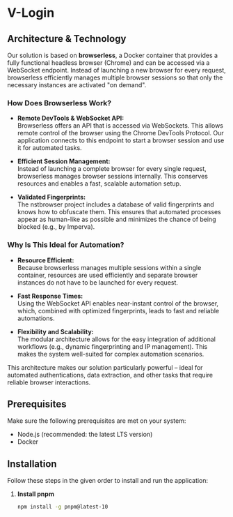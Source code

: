 # V-Login

## Architecture & Technology

Our solution is based on **browserless**, a Docker container that provides a fully functional headless browser (Chrome) and can be accessed via a WebSocket endpoint. Instead of launching a new browser for every request, browserless efficiently manages multiple browser sessions so that only the necessary instances are activated "on demand".

### How Does Browserless Work?

- **Remote DevTools & WebSocket API:**  
  Browserless offers an API that is accessed via WebSockets. This allows remote control of the browser using the Chrome DevTools Protocol. Our application connects to this endpoint to start a browser session and use it for automated tasks.

- **Efficient Session Management:**  
  Instead of launching a complete browser for every single request, browserless manages browser sessions internally. This conserves resources and enables a fast, scalable automation setup.

- **Validated Fingerprints:**  
  The nstbrowser project includes a database of valid fingerprints and knows how to obfuscate them. This ensures that automated processes appear as human-like as possible and minimizes the chance of being blocked (e.g., by Imperva).

### Why Is This Ideal for Automation?

- **Resource Efficient:**  
  Because browserless manages multiple sessions within a single container, resources are used efficiently and separate browser instances do not have to be launched for every request.

- **Fast Response Times:**  
  Using the WebSocket API enables near-instant control of the browser, which, combined with optimized fingerprints, leads to fast and reliable automations.

- **Flexibility and Scalability:**  
  The modular architecture allows for the easy integration of additional workflows (e.g., dynamic fingerprinting and IP management). This makes the system well-suited for complex automation scenarios.

This architecture makes our solution particularly powerful – ideal for automated authentications, data extraction, and other tasks that require reliable browser interactions.

## Prerequisites

Make sure the following prerequisites are met on your system:

- Node.js (recommended: the latest LTS version)
- Docker

## Installation

Follow these steps in the given order to install and run the application:

1. **Install pnpm**

   ```bash
   npm install -g pnpm@latest-10
